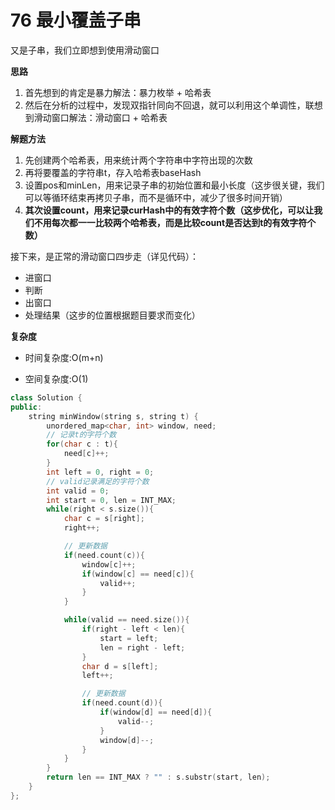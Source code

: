 # 76 最小覆盖子串

又是子串，我们立即想到使用滑动窗口

**思路**

1. 首先想到的肯定是暴力解法：暴力枚举 + 哈希表
2. 然后在分析的过程中，发现双指针同向不回退，就可以利用这个单调性，联想到滑动窗口解法：滑动窗口 + 哈希表

**解题方法**

1. 先创建两个哈希表，用来统计两个字符串中字符出现的次数
2. 再将要覆盖的字符串t，存入哈希表baseHash
3. 设置pos和minLen，用来记录子串的初始位置和最小长度（这步很关键，我们可以等循环结束再拷贝子串，而不是循环中，减少了很多时间开销）
4. **其次设置count，用来记录curHash中的有效字符个数（这步优化，可以让我们不用每次都一一比较两个哈希表，而是比较count是否达到t的有效字符个数）**

接下来，是正常的滑动窗口四步走（详见代码）：

- 进窗口
- 判断
- 出窗口
- 处理结果（这步的位置根据题目要求而变化）

**复杂度**

- 时间复杂度:O(m+n)

- 空间复杂度:O(1)


```C++
class Solution {
public:
    string minWindow(string s, string t) {
        unordered_map<char, int> window, need;
        // 记录t的字符个数
        for(char c : t){
            need[c]++;
        }
        int left = 0, right = 0;
        // valid记录满足的字符个数
        int valid = 0;
        int start = 0, len = INT_MAX;
        while(right < s.size()){
            char c = s[right];
            right++;

            // 更新数据
            if(need.count(c)){
                window[c]++;
                if(window[c] == need[c]){
                    valid++;
                }
            }

            while(valid == need.size()){
                if(right - left < len){
                    start = left;
                    len = right - left;
                }
                char d = s[left];
                left++;

                // 更新数据
                if(need.count(d)){
                    if(window[d] == need[d]){
                        valid--;
                    }
                    window[d]--;
                }
            }
        }
        return len == INT_MAX ? "" : s.substr(start, len);
    }
};
```
